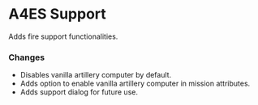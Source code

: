 # A4ES Support
Adds fire support functionalities.

### Changes
- Disables vanilla artillery computer by default.
- Adds option to enable vanilla artillery computer in mission attributes.
- Adds support dialog for future use.
